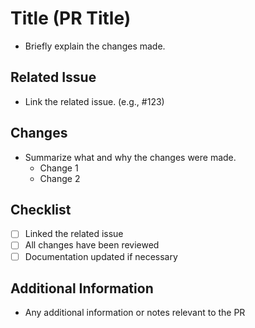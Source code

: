# Title (PR Title)

- Briefly explain the changes made.

## Related Issue

- Link the related issue. (e.g., #123)

## Changes

- Summarize what and why the changes were made.
  - Change 1
  - Change 2

## Checklist

- [ ] Linked the related issue
- [ ] All changes have been reviewed
- [ ] Documentation updated if necessary

## Additional Information

- Any additional information or notes relevant to the PR
